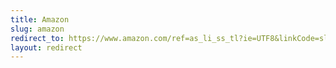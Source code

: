 ```yaml
---
title: Amazon
slug: amazon
redirect_to: https://www.amazon.com/ref=as_li_ss_tl?ie=UTF8&linkCode=sl2&tag=stratsco-20&linkId=903f90ad487650296c1d696bcaf4dcdb
layout: redirect
---
```

